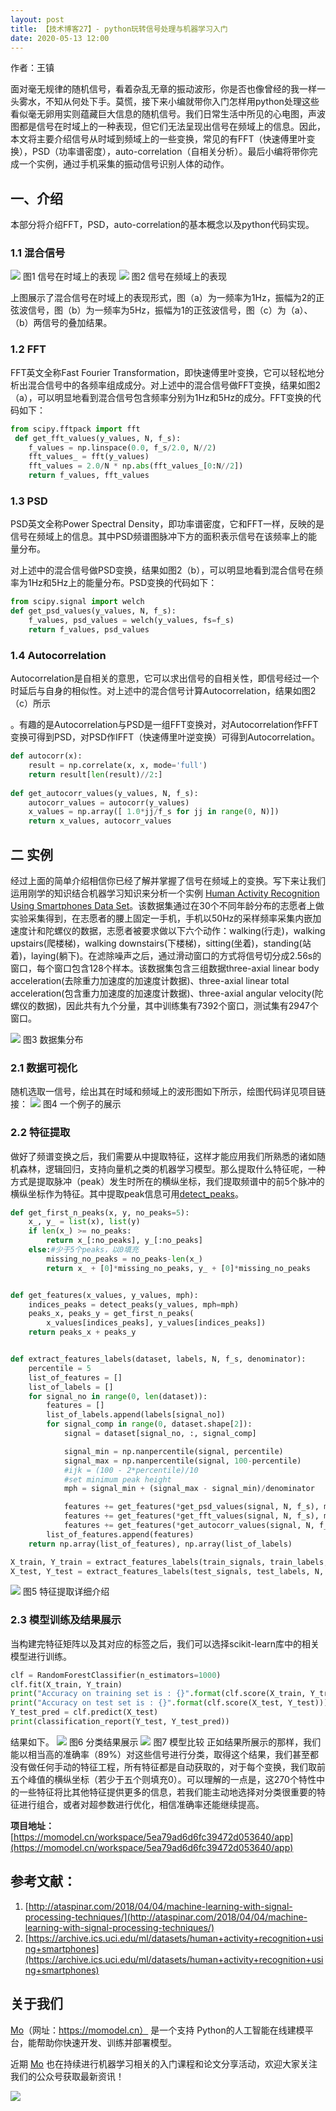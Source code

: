 ```yaml
---
layout: post
title: 【技术博客27】- python玩转信号处理与机器学习入门
date: 2020-05-13 12:00
---
```

作者：王镇


面对毫无规律的随机信号，看着杂乱无章的振动波形，你是否也像曾经的我一样一头雾水，不知从何处下手。莫慌，接下来小编就带你入门怎样用python处理这些看似毫无卵用实则蕴藏巨大信息的随机信号。我们日常生活中所见的心电图，声波图都是信号在时域上的一种表现，但它们无法呈现出信号在频域上的信息。因此，本文将主要介绍信号从时域到频域上的一些变换，常见的有FFT（快速傅里叶变换），PSD（功率谱密度），auto-correlation（自相关分析）。最后小编将带你完成一个实例，通过手机采集的振动信号识别人体的动作。

## 一、介绍
本部分将介绍FFT，PSD，auto-correlation的基本概念以及python代码实现。
### 1.1 混合信号
![](https://imgbed.momodel.cn/1588043639446-05cd2e6d-ef6d-466d-ac14-74a86f5ef9b4.png)
图1 信号在时域上的表现
![](https://imgbed.momodel.cn/1588044710218-65be800f-3b23-46d5-8543-7541c3c4e64a.png)
图2 信号在频域上的表现

上图展示了混合信号在时域上的表现形式，图（a）为一频率为1Hz，振幅为2的正弦波信号，图（b）为一频率为5Hz，振幅为1的正弦波信号，图（c）为（a）、（b）两信号的叠加结果。
### 1.2 FFT
FFT英文全称Fast Fourier Transformation，即快速傅里叶变换，它可以轻松地分析出混合信号中的各频率组成成分。对上述中的混合信号做FFT变换，结果如图2（a），可以明显地看到混合信号包含频率分别为1Hz和5Hz的成分。FFT变换的代码如下：
```python
from scipy.fftpack import fft
 def get_fft_values(y_values, N, f_s):
    f_values = np.linspace(0.0, f_s/2.0, N//2)
    fft_values_ = fft(y_values)
    fft_values = 2.0/N * np.abs(fft_values_[0:N//2])
    return f_values, fft_values
```
### 1.3 PSD
PSD英文全称Power Spectral Density，即功率谱密度，它和FFT一样，反映的是信号在频域上的信息。其中PSD频谱图脉冲下方的面积表示信号在该频率上的能量分布。

对上述中的混合信号做PSD变换，结果如图2（b），可以明显地看到混合信号在频率为1Hz和5Hz上的能量分布。PSD变换的代码如下：
```python
from scipy.signal import welch
def get_psd_values(y_values, N, f_s):
    f_values, psd_values = welch(y_values, fs=f_s)
    return f_values, psd_values
```

### 1.4 Autocorrelation
Autocorrelation是自相关的意思，它可以求出信号的自相关性，即信号经过一个时延后与自身的相似性。对上述中的混合信号计算Autocorrelation，结果如图2（c）所示

。有趣的是Autocorrelation与PSD是一组FFT变换对，对Autocorrelation作FFT变换可得到PSD，对PSD作IFFT（快速傅里叶逆变换）可得到Autocorrelation。
```python
def autocorr(x):
    result = np.correlate(x, x, mode='full')
    return result[len(result)//2:]
 
def get_autocorr_values(y_values, N, f_s):
    autocorr_values = autocorr(y_values)
    x_values = np.array([ 1.0*jj/f_s for jj in range(0, N)])
    return x_values, autocorr_values
```

## 二 实例
经过上面的简单介绍相信你已经了解并掌握了信号在频域上的变换。写下来让我们运用刚学的知识结合机器学习知识来分析一个实例 [Human Activity Recognition Using Smartphones Data Set](https://archive.ics.uci.edu/ml/datasets/human+activity+recognition+using+smartphones)。该数据集通过在30个不同年龄分布的志愿者上做实验采集得到，在志愿者的腰上固定一手机，手机以50Hz的采样频率采集内嵌加速度计和陀螺仪的数据，志愿者被要求做以下六个动作：walking(行走)，walking upstairs(爬楼梯)，walking downstairs(下楼梯)，sitting(坐着)，standing(站着)，laying(躺下)。在滤除噪声之后，通过滑动窗口的方式将信号切分成2.56s的窗口，每个窗口包含128个样本。该数据集包含三组数据three-axial linear body acceleration(去除重力加速度的加速度计数据)、three-axial linear total acceleration(包含重力加速度的加速度计数据)、three-axial angular velocity(陀螺仪的数据)，因此共有九个分量，其中训练集有7392个窗口，测试集有2947个窗口。

![](https://imgbed.momodel.cn/1588051981136-c71739b7-8148-46b6-9d98-aedd6a5b13e3.png)
图3 数据集分布

### 2.1 数据可视化
随机选取一信号，绘出其在时域和频域上的波形图如下所示，绘图代码详见项目链接：
![](https://imgbed.momodel.cn/1588052171426-f5a59991-346a-4a29-aa50-1c8e3d708b24.png)
图4 一个例子的展示
### 2.2 特征提取
做好了频谱变换之后，我们需要从中提取特征，这样才能应用我们所熟悉的诸如随机森林，逻辑回归，支持向量机之类的机器学习模型。那么提取什么特征呢，一种方式是提取脉冲（peak）发生时所在的横纵坐标，我们提取频谱中的前5个脉冲的横纵坐标作为特征。其中提取peak信息可用[detect_peaks](https://nbviewer.jupyter.org/github/demotu/BMC/blob/master/notebooks/DetectPeaks.ipynb)。
```python
def get_first_n_peaks(x, y, no_peaks=5):
    x_, y_ = list(x), list(y)
    if len(x_) >= no_peaks:
        return x_[:no_peaks], y_[:no_peaks]
    else:#少于5个peaks，以0填充
        missing_no_peaks = no_peaks-len(x_)
        return x_ + [0]*missing_no_peaks, y_ + [0]*missing_no_peaks


def get_features(x_values, y_values, mph):
    indices_peaks = detect_peaks(y_values, mph=mph)
    peaks_x, peaks_y = get_first_n_peaks(
        x_values[indices_peaks], y_values[indices_peaks])
    return peaks_x + peaks_y


def extract_features_labels(dataset, labels, N, f_s, denominator):
    percentile = 5
    list_of_features = []
    list_of_labels = []
    for signal_no in range(0, len(dataset)):
        features = []
        list_of_labels.append(labels[signal_no])
        for signal_comp in range(0, dataset.shape[2]):
            signal = dataset[signal_no, :, signal_comp]

            signal_min = np.nanpercentile(signal, percentile)
            signal_max = np.nanpercentile(signal, 100-percentile)
            #ijk = (100 - 2*percentile)/10
            #set minimum peak height
            mph = signal_min + (signal_max - signal_min)/denominator

            features += get_features(*get_psd_values(signal, N, f_s), mph)
            features += get_features(*get_fft_values(signal, N, f_s), mph)
            features += get_features(*get_autocorr_values(signal, N, f_s), mph)
        list_of_features.append(features)
    return np.array(list_of_features), np.array(list_of_labels)

X_train, Y_train = extract_features_labels(train_signals, train_labels, N, f_s, denominator)
X_test, Y_test = extract_features_labels(test_signals, test_labels, N, f_s, denominator)
```
![](https://imgbed.momodel.cn/1588053136157-3a7f83de-eaa9-417d-9d39-124a353cbf2c.png)
图5 特征提取详细介绍

### 2.3 模型训练及结果展示
当构建完特征矩阵以及其对应的标签之后，我们可以选择scikit-learn库中的相关模型进行训练。
```python
clf = RandomForestClassifier(n_estimators=1000)
clf.fit(X_train, Y_train)
print("Accuracy on training set is : {}".format(clf.score(X_train, Y_train)))
print("Accuracy on test set is : {}".format(clf.score(X_test, Y_test)))
Y_test_pred = clf.predict(X_test)
print(classification_report(Y_test, Y_test_pred))
```

结果如下。
![](https://imgbed.momodel.cn/1588053482438-c57d529b-e529-43e5-a65a-d95510b0a596.png)
图6 分类结果展示
![](https://imgbed.momodel.cn/1588056206504-c5815f90-5cd0-4dcc-b39a-3c311c91655d.png)
图7 模型比较
正如结果所展示的那样，我们能以相当高的准确率（89%）对这些信号进行分类，取得这个结果，我们甚至都没有做任何手动的特征工程，所有特征都是自动获取的，对于每个变换，我们取前五个峰值的横纵坐标（若少于五个则填充0）。可以理解的一点是，这270个特性中的一些特征将比其他特征提供更多的信息，若我们能主动地选择对分类很重要的特征进行组合，或者对超参数进行优化，相信准确率还能继续提高。


**项目地址：**[https://momodel.cn/workspace/5ea79ad6d6fc39472d053640/app](https://momodel.cn/workspace/5ea79ad6d6fc39472d053640/app)


## 参考文献：

1. [http://ataspinar.com/2018/04/04/machine-learning-with-signal-processing-techniques/](http://ataspinar.com/2018/04/04/machine-learning-with-signal-processing-techniques/)
1. [https://archive.ics.uci.edu/ml/datasets/human+activity+recognition+using+smartphones](https://archive.ics.uci.edu/ml/datasets/human+activity+recognition+using+smartphones)





## 关于我们
[Mo](https://momodel.cn)（网址：https://momodel.cn） 是一个支持 Python的人工智能在线建模平台，能帮助你快速开发、训练并部署模型。

近期 [Mo](https://momodel.cn) 也在持续进行机器学习相关的入门课程和论文分享活动，欢迎大家关注我们的公众号获取最新资讯！

![](https://imgbed.momodel.cn/联系人.png)

